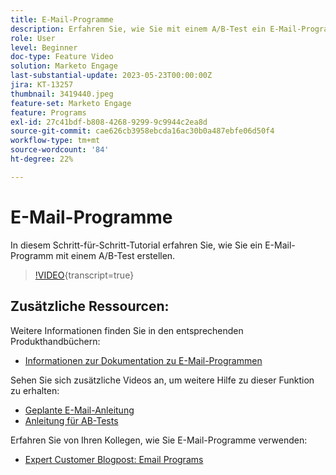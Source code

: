 ```yaml
---
title: E-Mail-Programme
description: Erfahren Sie, wie Sie mit einem A/B-Test ein E-Mail-Programm erstellen.
role: User
level: Beginner
doc-type: Feature Video
solution: Marketo Engage
last-substantial-update: 2023-05-23T00:00:00Z
jira: KT-13257
thumbnail: 3419440.jpeg
feature-set: Marketo Engage
feature: Programs
exl-id: 27c41bdf-b808-4268-9299-9c9944c2ea8d
source-git-commit: cae626cb3958ebcda16ac30b0a487ebfe06d50f4
workflow-type: tm+mt
source-wordcount: '84'
ht-degree: 22%

---
```


# E-Mail-Programme

In diesem Schritt-für-Schritt-Tutorial erfahren Sie, wie Sie ein E-Mail-Programm mit einem A/B-Test erstellen.

>[!VIDEO](https://video.tv.adobe.com/v/3419440/?learn=on){transcript=true}


## Zusätzliche Ressourcen:

Weitere Informationen finden Sie in den entsprechenden Produkthandbüchern:

* [Informationen zur Dokumentation zu E-Mail-Programmen](https://experienceleague.adobe.com/docs/marketo/using/product-docs/email-marketing/email-programs/creating-an-email-program/understanding-email-programs.html?lang=de)

Sehen Sie sich zusätzliche Videos an, um weitere Hilfe zu dieser Funktion zu erhalten:

* [Geplante E-Mail-Anleitung](https://experienceleague.adobe.com/docs/marketo-learn/tutorials/email-marketing/scheduled-email-watch.html?lang=de)
* [Anleitung für AB-Tests](https://experienceleague.adobe.com/docs/marketo-learn/tutorials/email-marketing/ab-testing-watch.html?lang=de)

Erfahren Sie von Ihren Kollegen, wie Sie E-Mail-Programme verwenden:

* [Expert Customer Blogpost: Email Programs](https://nation.marketo.com/t5/product-blogs/marketo-success-series-email-programs/ba-p/304968)
